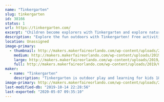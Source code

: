 ```yaml
---
name: "Tinkergarten"
slug: tinkergarten
id: 38166
status: 1
url: https://tinkergarten.com/
excerpt: "Children become explorers with Tinkergarten and explore nature play at our booth!"
description: "Explore the fun outdoors with Tinkergarten! Free activities include make your own nature crown, bracelets, and add to our nature curtain! Lots of sensory fun with the family!"
location: Unassigned
image-primary:
  - thumbnail: http://makers.makerfaireorlando.com/wp-content/uploads/2019/09/booth-150x150.png
    medium: http://makers.makerfaireorlando.com/wp-content/uploads/2019/09/booth-300x225.png
    large: http://makers.makerfaireorlando.com/wp-content/uploads/2019/09/booth.png
    full: http://makers.makerfaireorlando.com/wp-content/uploads/2019/09/booth.png
maker:
  - name: "Tinkergarten"
    description: "Tinkergarten is outdoor play and learning for kids 18 months - 8 years! Tinkergarten brings early childhood education to a park near you. In our classes, kids enjoy the freedom of independent exploration through well-designed play-based activities that lend from the best of research and best practice to promote the development of critical capabilities, including self reliance, creativity, persistence and problem solving. Tinkergarten classes are led by a trained, certified community of leaders — often parents — who bring a healthy, social, and engaging learning experience to their community."
image-primary: http://makers.makerfaireorlando.com/wp-content/uploads/2019/09/tg_final_logo_color-1-1024x682.png
last-modified-db: "2019-10-14 22:28:56"
last-exported: "2020-05-07 09:35:10"
---
```

